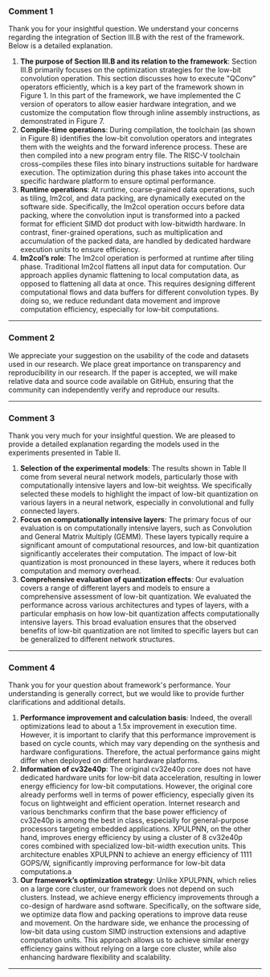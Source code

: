 

### Comment 1

Thank you for your insightful question. We understand your concerns regarding the integration of Section III.B with the rest of the framework. Below is a detailed explanation.
1. **The purpose of Section III.B and its relation to the framework**: Section III.B primarily focuses on the optimization strategies for the low-bit convolution operation. This section discusses how to execute "QConv" operators efficiently, which is a key part of the framework shown in Figure 1. In this part of the framework, we have implemented the C version of operators to allow easier hardware integration, and we customize the computation flow through inline assembly instructions, as demonstrated in Figure 7.
2. **Compile-time operations**: During compilation, the toolchain (as shown in Figure 8) identifies the low-bit convolution operators and integrates them with the weights and the forward inference process. These are then compiled into a new program entry file. The RISC-V toolchain cross-compiles these files into binary instructions suitable for hardware execution. The optimization during this phase takes into account the specific hardware platform to ensure optimal performance.
3. **Runtime operations**: At runtime, coarse-grained data operations, such as tiling, Im2col, and data packing, are dynamically executed on the software side. Specifically, the Im2col operation occurs before data packing, where the convolution input is transformed into a packed format for efficient SIMD dot product with low-bitwidth hardware. In contrast, finer-grained operations, such as multiplication and accumulation of the packed data, are handled by dedicated hardware execution units to ensure efficiency.
4. **Im2col’s role**: The Im2col operation is performed at runtime after tiling phase. Traditional Im2col flattens all input data for computation. Our approach applies dynamic flattening to local computation data, as opposed to flattening all data at once. This requires designing different computational flows and data buffers for different convolution types. By doing so, we reduce redundant data movement and improve computation efficiency, especially for low-bit computations.

---

### Comment 2

We appreciate your suggestion on the usability of the code and datasets used in our research. We place great importance on transparency and reproducibility in our research. If the paper is accepted, we will make relative data and source code available on GitHub, ensuring that the community can independently verify and reproduce our results.


---

### Comment 3


Thank you very much for your insightful question. We are pleased to provide a detailed explanation regarding the models used in the experiments presented in Table II.
1. **Selection of the experimental models**: The results shown in Table II come from several neural network models, particularly those with computationally intensive layers and low-bit weightss. We specifically selected these models to highlight the impact of low-bit quantization on various layers in a neural network, especially in convolutional and fully connected layers.
2. **Focus on computationally intensive layers**: The primary focus of our evaluation is on computationally intensive layers, such as Convolution and General Matrix Multiply (GEMM). These layers typically require a significant amount of computational resources, and low-bit quantization significantly accelerates their computation. The impact of low-bit quantization is most pronounced in these layers, where it reduces both computation and memory overhead.
3. **Comprehensive evaluation of quantization effects**: Our evaluation covers a range of different layers and models to ensure a comprehensive assessment of low-bit quantization. We evaluated the performance across various architectures and types of layers, with a particular emphasis on how low-bit quantization affects computationally intensive layers. This broad evaluation ensures that the observed benefits of low-bit quantization are not limited to specific layers but can be generalized to different network structures.

---

### Comment 4


Thank you for your question about framework's performance. Your understanding is generally correct, but we would like to provide further clarifications and additional details.
1. **Performance improvement and calculation basis**: Indeed, the overall optimizations lead to about a 1.5x improvement in execution time. However, it is important to clarify that this performance improvement is based on cycle counts, which may vary depending on the synthesis and hardware configurations. Therefore, the actual performance gains might differ when deployed on different hardware platforms.
2. **Information of cv32e40p**: The original cv32e40p core does not have dedicated hardware units for low-bit data acceleration, resulting in lower energy efficiency for low-bit computations. However, the original core already performs well in terms of power efficiency, especially given its focus on lightweight and efficient operation. Internet research and various benchmarks confirm that the base power efficiency of cv32e40p is among the best in class, especially for general-purpose processors targeting embedded applications. XPULPNN, on the other hand, improves energy efficiency by using a cluster of 8 cv32e40p cores combined with specialized low-bit-width execution units. This architecture enables XPULPNN to achieve an energy efficiency of 1111 GOPS/W, significantly improving performance for low-bit data computations.a
3. **Our framework’s optimization strategy**: Unlike XPULPNN, which relies on a large core cluster, our framework does not depend on such clusters. Instead, we achieve energy efficiency improvements through a co-design of hardware asnd software. Specifically, on the software side, we optimize data flow and packing operations to improve data reuse and movement. On the hardware side, we enhance the processing of low-bit data using custom SIMD instruction extensions and adaptive computation units. This approach allows us to achieve similar energy efficiency gains without relying on a large core cluster, while also enhancing hardware flexibility and scalability.

---
